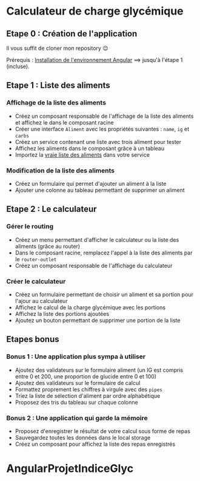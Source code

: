 # Calculateur de charge glycémique

## Etape 0 : Création de l'application

Il vous suffit de cloner mon repository :wink:

Prérequis : [Installation de l'environnement Angular](https://angular.io/guide/setup-local) ==> jusqu'à l'étape 1 (incluse).

## Etape 1 : Liste des aliments

### Affichage de la liste des aliments

- Créez un composant responsable de l'affichage de la liste des aliments et affichez le dans le composant racine
- Créer une interface `Aliment` avec les propriétés suivantes : `name`, `ig` et `carbs`
- Créez un service contenant une liste avec trois aliment pour tester
- Affichez les aliments dans le composant grâce à un tableau
- Importez la [vraie liste des aliments](./aliments.json) dans votre service

### Modification de la liste des aliments

- Créez un formulaire qui permet d'ajouter un aliment à la liste
- Ajouter une colonne au tableau permettant de supprimer un aliment

## Etape 2 : Le calculateur

### Gérer le routing

- Créez un menu permettant d'afficher le calculateur ou la liste des aliments (grâce au router)
- Dans le composant racine, remplacez l'appel à la liste des aliments par le `router-outlet`
- Créez un composant responsable de l'affichage du calculateur

### Créer le calculateur

- Créez un formulaire permettant de choisir un aliment et sa portion pour l'ajour au calculateur
- Affichez le calcul de la charge glycémique avec les portions
- Affichez la liste des portions ajoutées
- Ajoutez un bouton permettant de supprimer une portion de la liste

## Etapes bonus

### Bonus 1 : Une application plus sympa à utiliser

- Ajoutez des validateurs sur le formulaire aliment (un IG est compris entre 0 et 200, une proportion de glucide entre 0 et 100)
- Ajoutez des validateurs sur le formulaire de calcul
- Formattez proprement les chiffres à virgule avec des `pipes`
- Triez la liste de sélection d'aliment par ordre alphabétique
- Proposez des tris du tableau sur chaque colonne

### Bonus 2 : Une application qui garde la mémoire

- Proposez d'enregistrer le résultat de votre calcul sous forme de repas
- Sauvegardez toutes les données dans le local storage
- Créez un composant pour affichez la liste des repas enregistrés
# AngularProjetIndiceGlyc
